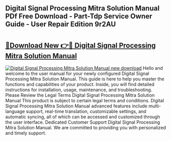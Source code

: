 ## Digital Signal Processing Mitra Solution Manual PDf Free Download - Part-Tdp Service Owner Guide - User Repair Edition 9r2AU

# <h2><a href="http://bc58046.oget.top/?id=Digital+Signal+Processing+Mitra+Solution+Manual">🔗Download New 👉🔴 Digital Signal Processing Mitra Solution Manual</a></h2>

[![Digital Signal Processing Mitra Solution Manual new download](https://i.imgur.com/5g1atiW.png)](http://bc58046.oget.top/?id=Digital+Signal+Processing+Mitra+Solution+Manual)
Hello and welcome to the user manual for your newly configured Digital Signal Processing Mitra Solution Manual. This guide is here to help you master the functions and capabilities of your product. Inside, you will find detailed instructions for installation, usage, maintenance, and troubleshooting. Please Review the Legal Terms Digital Signal Processing Mitra Solution Manual This product is subject to certain legal terms and conditions. Digital Signal Processing Mitra Solution Manual advanced features include multi-language support, real-time translation, customizable settings, and automatic syncing, all of which can be accessed and customized through the user interface. Dedicated Customer Support Digital Signal Processing Mitra Solution Manual. We are committed to providing you with personalized and timely support.
